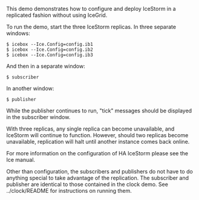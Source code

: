This demo demonstrates how to configure and deploy IceStorm in a
replicated fashion without using IceGrid.

To run the demo, start the three IceStorm replicas. In three separate
windows:
```
$ icebox --Ice.Config=config.ib1
$ icebox --Ice.Config=config.ib2
$ icebox --Ice.Config=config.ib3
```
And then in a separate window:
```
$ subscriber
```
In another window:
```
$ publisher
```
While the publisher continues to run, "tick" messages should be
displayed in the subscriber window.

With three replicas, any single replica can become unavailable, and
IceStorm will continue to function. However, should two replicas
become unavailable, replication will halt until another instance comes
back online.

For more information on the configuration of HA IceStorm please see
the Ice manual.

Other than configuration, the subscribers and publishers do not have
to do anything special to take advantage of the replication. The
subscriber and publisher are identical to those contained in the clock
demo. See ../clock/README for instructions on running them.
